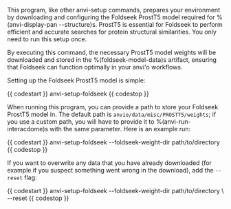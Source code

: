 
This program, like other anvi-setup commands, prepares your environment by downloading and configuring the Foldseek ProstT5 model required for %(anvi-display-pan --structure)s. ProstT5 is essential for Foldseek to perform efficient and accurate searches for protein structural similarities. You only need to run this setup once.

By executing this command, the necessary ProstT5 model weights will be downloaded and stored in the %(foldseek-model-data)s artifact, ensuring that Foldseek can function optimally in your anvi'o workflows.

Setting up the Foldseek ProstT5 model is simple:

{{ codestart }}
anvi-setup-foldseek
{{ codestop }}

When running this program, you can provide a path to store your Foldseek ProstT5 model in. The default path is `anvio/data/misc/PROSTT5/weights`; if you use a custom path, you will have to provide it to %(anvi-run-interacdome)s with the same parameter. Here is an example run:


{{ codestart }}
anvi-setup-foldseek --foldseek-weight-dir path/to/directory 
{{ codestop }}

If you want to overwrite any data that you have already downloaded (for example if you suspect something went wrong in the download), add the `--reset` flag: 

{{ codestart }}
anvi-setup-foldseek  --foldseek-weight-dir path/to/directory \ 
                        --reset
{{ codestop }}

